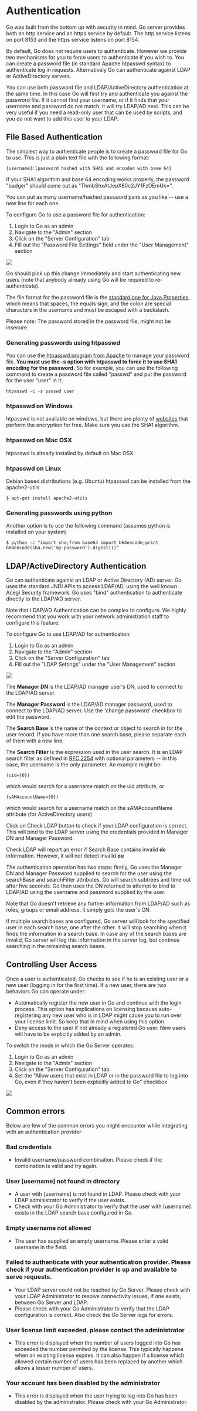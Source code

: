 # Authentication

Go was built from the bottom up with security in mind. Go server provides both an http service and an https service by default. The http service listens on port 8153 and the https service listens on port 8154.

By default, Go does not require users to authenticate. However we provide two mechanisms for you to force users to authenticate if you wish to. You can create a password file (in standard Apache htpasswd syntax) to authenticate log in requests. Alternatively Go can authenticate against LDAP or ActiveDirectory servers.

You can use both password file and LDAP/ActiveDirectory authentication at the same time. In this case Go will first try and authenticate you against the password file. If it cannot find your username, or if it finds that your username and password do not match, it will try LDAP/AD next. This can be very useful if you need a read-only user that can be used by scripts, and you do not want to add this user to your LDAP.

## File Based Authentication

The simplest way to authenticate people is to create a password file for Go to use. This is just a plain text file with the following format:

```
[username]:[password hashed with SHA1 and encoded with base 64]
```

If your SHA1 algorithm and base 64 encoding works properly, the password "badger" should come out as "ThmbShxAtJepX80c2JY1FzOEmUk=".

You can put as many username/hashed password pairs as you like -- use a new line for each one.

To configure Go to use a password file for authentication:

1.  Login to Go as an admin
2.  Navigate to the "Admin" section
3.  Click on the "Server Configuration" tab
4.  Fill out the "Password File Settings" field under the "User Management" section

![](../resources/images/user_authentication_password_file.png)

Go should pick up this change immediately and start authenticating new users (note that anybody already using Go will be required to re-authenticate).

The file format for the password file is the [standard one for Java Properties](http://docs.oracle.com/javase/7/docs/api/java/util/Properties.html#load%28java.io.Reader%29), which means that spaces, the equals sign, and the colon are special characters in the username and must be escaped with a backslash.

Please note: The password stored in the password file, might not be insecure. 


### Generating passwords using htpasswd

You can use the [htpasswd program from Apache](http://httpd.apache.org/docs/2.0/programs/htpasswd.html) to manage your password file. **You must use the -s option with htpasswd to force it to use SHA1 encoding for the password.** So for example, you can use the following command to create a password file called "passwd" and put the password for the user "user" in it:

```shell
htpasswd -c -s passwd user
```

### htpasswd on Windows

htpasswd is not available on windows, but there are plenty of [websites](http://www.google.com/search?q=generate+htpasswd+sha) that perform the encryption for free. Make sure you use the SHA1 algorithm.

### htpasswd on Mac OSX

htpasswd is already installed by default on Mac OSX.

### htpasswd on Linux

Debian based distributions (e.g. Ubuntu) htpasswd can be installed from the apache2-utils

```shell
$ apt-get install apache2-utils
```

### Generating passwords using python

Another option is to use the following command (assumes python is installed on your system)

```shell
$ python -c "import sha;from base64 import b64encode;print b64encode(sha.new('my-password').digest())"
```

## LDAP/ActiveDirectory Authentication

Go can authenticate against an LDAP or Active Directory (AD) server. Go uses the standard JNDI APIs to access LDAP/AD, using the well known Acegi Security framework. Go uses "bind" authentication to authenticate directly to the LDAP/AD server.

Note that LDAP/AD Authentication can be complex to configure. We highly recommend that you work with your network administration staff to configure this feature.

To configure Go to use LDAP/AD for authentication:

1.  Login to Go as an admin
2.  Navigate to the "Admin" section
3.  Click on the "Server Configuration" tab
4.  Fill out the "LDAP Settings" under the "User Management" section

![](../resources/images/user_authentication_ldap.png)

The **Manager DN** is the LDAP/AD manager user's DN, used to connect to the LDAP/AD server.

The **Manager Password** is the LDAP/AD manager password, used to connect to the LDAP/AD server. Use the 'change password' checkbox to edit the password.

The **Search Base** is the name of the context or object to search in for the user record. If you have more than one search base, please separate each of them with a new line.

The **Search Filter** is the expression used in the user search. It is an LDAP search filter as defined in [RFC 2254](http://www.ietf.org/rfc/rfc2254.txt) with optional parameters -- in this case, the username is the only parameter. An example might be:

```
(uid={0})
```

which would search for a username match on the uid attribute, or

```
(sAMAccountName={0})
```

which would search for a username match on the sAMAccountName attribute (for ActiveDirectory users)

Click on Check LDAP button to check if your LDAP configuration is correct. This will bind to the LDAP server using the credentials provided in Manager DN and Manager Password.

Check LDAP will report an error if Search Base contains invalid **dc** information. However, it will not detect invalid **ou**

The authentication operation has two steps: firstly, Go uses the Manager DN and Manager Password supplied to search for the user using the searchBase and searchFilter attributes. Go will search subtrees and time out after five seconds. Go then uses the DN returned to attempt to bind to LDAP/AD using the username and password supplied by the user.

Note that Go doesn't retrieve any further information from LDAP/AD such as roles, groups or email address. It simply gets the user's CN.

If multiple search bases are configured, Go server will look for the specified user in each search base, one after the other. It will stop searching when it finds the information in a search base. In case any of the search bases are invalid, Go server will log this information in the server log, but continue searching in the remaining search bases.

## Controlling User Access

Once a user is authenticated, Go checks to see if he is an existing user or a new user (logging in for the first time). If a new user, there are two behaviors Go can operate under:

-   Automatically register the new user in Go and continue with the login process. This option has implications on licensing because auto-registering any new user who is in LDAP might cause you to run over your license limit. So keep that in mind when using this option.
-   Deny access to the user if not already a registered Go user. New users will have to be explicitly added by an admin.

To switch the mode in which the Go Server operates:

1.  Login to Go as an admin
2.  Navigate to the "Admin" section
3.  Click on the "Server Configuration" tab
4.  Set the "Allow users that exist in LDAP or in the password file to log into Go, even if they haven't been explicitly added to Go" checkbox

![](../resources/images/user_authentication_auto_login.png)

## Common errors

Below are few of the common errors you might encounter while integrating with an authentication provider

### Bad credentials

-   Invalid username/password combination. Please check if the combination is valid and try again.

### User [username] not found in directory

-   A user with [username] is not found in LDAP. Please check with your LDAP administrator to verify if the user exists.
-   Check with your Go Administrator to verify that the user with [username] exists in the LDAP search base configured in Go.

### Empty username not allowed

-   The user has supplied an empty username. Please enter a valid username in the field.

### Failed to authenticate with your authentication provider. Please check if your authentication provider is up and available to serve requests.

-   Your LDAP server could not be reached by Go Server. Please check with your LDAP Administrator to resolve connectivity issues, if one exists, between Go Server and LDAP.
-   Please check with your Go Administrator to verify that the LDAP configuration is correct. Also check the Go Server logs for errors.

### User license limit exceeded, please contact the administrator

-   This error is displayed when the number of users logged into Go has exceeded the number permited by the license. This typically happens when an existing license expires. It can also happen if a license which allowed certain number of users has been replaced by another which allows a lesser number of users.

### Your account has been disabled by the administrator

-   This error is displayed when the user trying to log into Go has been disabled by the administrator. Please check with your Go Administrator.

